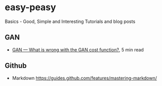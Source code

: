 # easy-peasy
Basics - Good, Simple and Interesting Tutorials and blog posts

## GAN

*  [GAN — What is wrong with the GAN cost function?](https://medium.com/@jonathan_hui/gan-what-is-wrong-with-the-gan-cost-function-6f594162ce01), 5 min read

## Github

* Markdown https://guides.github.com/features/mastering-markdown/
